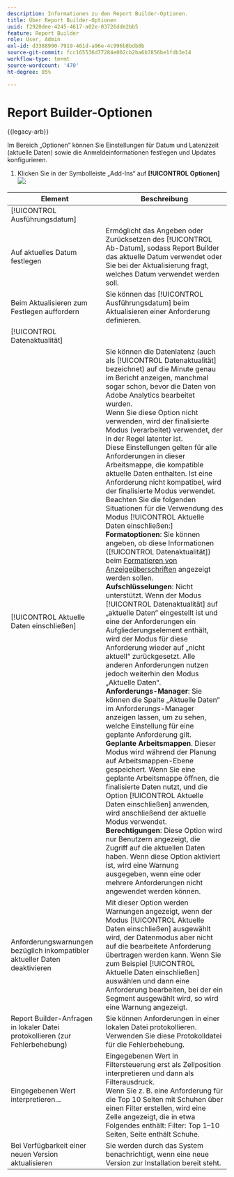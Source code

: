 ```yaml
---
description: Informationen zu den Report Builder-Optionen.
title: Über Report Builder-Optionen
uuid: f2920dee-4245-4617-a02e-03726dde2bb5
feature: Report Builder
role: User, Admin
exl-id: d3388990-7919-461d-a96e-4c996b8bdb8b
source-git-commit: fcc165536d77284e002cb2ba6b7856be1fdb3e14
workflow-type: tm+mt
source-wordcount: '470'
ht-degree: 85%

---
```


# Report Builder-Optionen

{{legacy-arb}}

Im Bereich „Optionen“ können Sie Einstellungen für Datum und Latenzzeit (aktuelle Daten) sowie die Anmeldeinformationen festlegen und Updates konfigurieren.

1. Klicken Sie in der Symbolleiste „Add-Ins“ auf **[!UICONTROL Optionen]** ![](https://spectrum.adobe.com/static/icons/workflow_18/Smock_Settings_18_N.svg):

| Element | Beschreibung |
|--- |--- |
| [!UICONTROL Ausführungsdatum] |  |
| Auf aktuelles Datum festlegen | Ermöglicht das Angeben oder Zurücksetzen des [!UICONTROL Ab-Datum], sodass Report Builder das aktuelle Datum verwendet oder Sie bei der Aktualisierung fragt, welches Datum verwendet werden soll. |
| Beim Aktualisieren zum Festlegen auffordern | Sie können das [!UICONTROL Ausführungsdatum] beim Aktualisieren einer Anforderung definieren. |
| [!UICONTROL Datenaktualität] |  |
| [!UICONTROL Aktuelle Daten einschließen] | Sie können die Datenlatenz (auch als [!UICONTROL Datenaktualität] bezeichnet) auf die Minute genau im Bericht anzeigen, manchmal sogar schon, bevor die Daten von Adobe Analytics bearbeitet wurden.<br>Wenn Sie diese Option nicht verwenden, wird der finalisierte Modus (verarbeitet) verwendet, der in der Regel latenter ist.<br>Diese Einstellungen gelten für alle Anforderungen in dieser Arbeitsmappe, die kompatible aktuelle Daten enthalten. Ist eine Anforderung nicht kompatibel, wird der finalisierte Modus verwendet.<br>Beachten Sie die folgenden Situationen für die Verwendung des Modus [!UICONTROL Aktuelle Daten einschließen:] <br>**Formatoptionen**: Sie können angeben, ob diese Informationen ([!UICONTROL Datenaktualität]) beim [Formatieren von Anzeigeüberschriften](/help/analyze/legacy-report-builder/layout/t-format-display-headers.md) angezeigt werden sollen.<br>**Aufschlüsselungen**: Nicht unterstützt. Wenn der Modus [!UICONTROL Datenaktualität] auf „aktuelle Daten“ eingestellt ist und eine der Anforderungen ein Aufgliederungselement enthält, wird der Modus für diese Anforderung wieder auf „nicht aktuell“ zurückgesetzt. Alle anderen Anforderungen nutzen jedoch weiterhin den Modus „Aktuelle Daten“.<br>**Anforderungs-Manager**: Sie können die Spalte „Aktuelle Daten“ im Anforderungs-Manager anzeigen lassen, um zu sehen, welche Einstellung für eine geplante Anforderung gilt.<br>**Geplante Arbeitsmappen**. Dieser Modus wird während der Planung auf Arbeitsmappen-Ebene gespeichert. Wenn Sie eine geplante Arbeitsmappe öffnen, die finalisierte Daten nutzt, und die Option [!UICONTROL Aktuelle Daten einschließen] anwenden, wird anschließend der aktuelle Modus verwendet.<br>**Berechtigungen**: Diese Option wird nur Benutzern angezeigt, die Zugriff auf die aktuellen Daten haben.  Wenn diese Option aktiviert ist, wird eine Warnung ausgegeben, wenn eine oder mehrere Anforderungen nicht angewendet werden können. |
| Anforderungswarnungen bezüglich inkompatibler aktueller Daten deaktivieren | Mit dieser Option werden Warnungen angezeigt, wenn der Modus [!UICONTROL Aktuelle Daten einschließen] ausgewählt wird, der Datenmodus aber nicht auf die bearbeitete Anforderung übertragen werden kann.  Wenn Sie zum Beispiel [!UICONTROL Aktuelle Daten einschließen] auswählen und dann eine Anforderung bearbeiten, bei der ein Segment ausgewählt wird, so wird eine Warnung angezeigt. |
| Report Builder-Anfragen in lokaler Datei protokollieren (zur Fehlerbehebung) | Sie können Anforderungen in einer lokalen Datei protokollieren. Verwenden Sie diese Protokolldatei für die Fehlerbehebung. |
| Eingegebenen Wert interpretieren... | Eingegebenen Wert in Filtersteuerung erst als Zellposition interpretieren und dann als Filterausdruck.<br>Wenn Sie z. B. eine Anforderung für die Top 10 Seiten mit Schuhen über einen Filter erstellen, wird eine Zelle angezeigt, die in etwa Folgendes enthält: Filter: Top 1–10 Seiten, Seite enthält Schuhe. |
| Bei Verfügbarkeit einer neuen Version aktualisieren | Sie werden durch das System benachrichtigt, wenn eine neue Version zur Installation bereit steht. |
